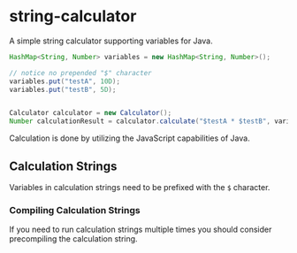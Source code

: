 # string-calculator
A simple string calculator supporting variables for Java.

```java
HashMap<String, Number> variables = new HashMap<String, Number>();

// notice no prepended "$" character
variables.put("testA", 10D);
variables.put("testB", 5D);


Calculator calculator = new Calculator();
Number calculationResult = calculator.calculate("$testA * $testB", variables);
```

Calculation is done by utilizing the JavaScript capabilities of Java.

## Calculation Strings

Variables in calculation strings need to be prefixed with the `$` character.


### Compiling Calculation Strings

If you need to run calculation strings multiple times you should consider precompiling the calculation string.